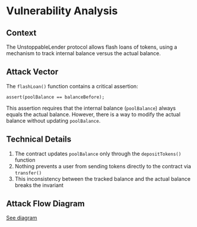 # Vulnerability Analysis

## Context
The UnstoppableLender protocol allows flash loans of tokens, using a mechanism to track internal balance versus the actual balance.

## Attack Vector
The `flashLoan()` function contains a critical assertion:

```solidity
assert(poolBalance == balanceBefore);
```

This assertion requires that the internal balance (`poolBalance`) always equals the actual balance. However, there is a way to modify the actual balance without updating `poolBalance`.

## Technical Details
1. The contract updates `poolBalance` only through the `depositTokens()` function
2. Nothing prevents a user from sending tokens directly to the contract via `transfer()`
3. This inconsistency between the tracked balance and the actual balance breaks the invariant

## Attack Flow Diagram
[See diagram](./diagrams/unstoppable-flow.png)